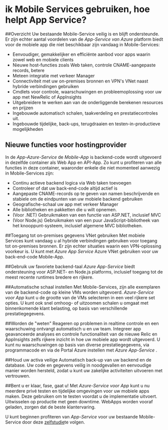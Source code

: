 <properties
    pageTitle="Ik Mobile Services gebruiken, hoe helpt App Service?"
    description="Lees welke voordelen App Service weer aan uw bestaande projecten in de Mobile-Services."
    services="app-service\mobile"
    documentationCenter="ios"
    authors="adrianhall"
    manager="dwrede"
    editor=""/>

<tags
    ms.service="app-service-mobile"
    ms.workload="mobile"
    ms.tgt_pltfrm="mobile-multiple"
    ms.devlang="na"
    ms.topic="get-started-article"
    ms.date="10/01/2016"
    ms.author="adrianha"/>

# <a name="getting-started"> </a>ik Mobile Services gebruiken, hoe helpt App Service?

##<a name="overview"></a>Overzicht
Uw bestaande Mobile-Service veilig is en blijft ondersteunde. Er zijn echter aantal voordelen van de *App-Service van Azure* platform biedt voor de mobiele app die niet beschikbaar zijn vandaag in Mobile-Services:

- Eenvoudiger, gemakkelijker en efficiënte aanbod voor apps waarin zowel web en mobiele clients
- Nieuwe host-functies zoals Web taken, controle CNAME-aangepaste records, betere
- Meteen integratie met verkeer Manager
- Connectiviteit met uw on-premises bronnen en VPN's VNet naast hybride verbindingen gebruiken
- Cmdlets voor controle, waarschuwingen en probleemoplossing voor uw app met NewRelic of AppInsights
- Uitgebreidere te werken aan van de onderliggende berekenen resources en prijzen
- Ingebouwde automatisch schalen, taakverdeling en prestatiecontroles uit.
- Ingebouwde tijdelijke, back-ups, terugdraaien en testen-in-productieve mogelijkheden

## <a name="new-hosting-features"></a>Nieuwe functies voor hostingprovider
In de *App-Azure-Service* de *Mobile-App* is backend-code wordt uitgevoerd in dezelfde container als Web App en API-App. Zo kunt u profiteren van alle functies in deze container, waaronder enkele die niet momenteel aanwezig in Mobile-Services zijn:

- Continu actieve backend logica via Web taken toevoegen
- Controleer of dat uw back-end-code altijd actief is
- Aangepaste CNAME-records op te geven van namen beschrijvende en stabiele om de eindpunten van uw mobiele backend gebruiken
- Geografische-schaal uw app met verkeer Manager
- Alle bibliotheken en pakketten die u wilt opnemen.
- (Voor .NET) Gebruikmaken van een functie van ASP.NET, inclusief MVC
- (Voor Node.js) Gebruikmaken van een puur JavaScript-bibliotheek van het knooppunt-systeem, inclusief algemene MVC bibliotheken.

##<a name="access-on-premises-data-using-vnet"></a>Toegang tot on-premises gegevens VNet gebruiken
Met mobiele Services kunt vandaag u al hybride verbindingen gebruiken voor toegang tot on-premises bronnen. Er zijn echter situaties waarin een VPN-oplossing voorkeur is. U kunt met *Azure App Service* Azure VNet gebruiken voor uw back-end-code Mobile-App.

##<a name="use-your-favorite-backend-language"></a>Gebruik uw favoriete backend-taal
*Azure App-Service* biedt ondersteuning voor ASP.NET- en Node.js platforms, inclusief toegang tot de meest recente runtimes bredere en rijkere.

##<a name="set-up-automatic-scale"></a>Automatische schaal instellen
Met Mobile-Services, zijn alle exemplaren van de backend-code op kleine VMs worden uitgevoerd. *Azure-Service voor App* kunt u de grootte van de VMs selecteren in een veel rijkere set opties. U kunt ook snel omhoog- of uitzoomen schalen u omgaat met binnenkomende klant belasting, op basis van verschillende prestatiegegevens.

##<a name="be-in-the-know"></a>Worden de "weten"
Reageren op problemen in realtime controle en een waarschuwing ontvangt automatisch u en uw team. Integreer app geavanceerde analyses en controle functionaliteit van de nieuwe Relic en AppInsights zelfs rijkere inzicht in hoe uw mobiele app wordt uitgevoerd. U kunt nu waarschuwingen op basis van diverse prestatiegegevens, via programmacode en via de Portal Azure instellen met *Azure App-Service* .

##<a name="keep-your-assets-safe"></a>Houd uw activa veilige
Automatisch back-up van uw backend en de database. Uw code en gegevens veilig in noodgevallen en eenvoudige manier worden hersteld, zodat u kunt uw zakelijke activiteiten uitvoeren met vertrouwen.

##<a name="ready-stage-go"></a>Bent u er klaar, fase, gaat u!
Met *Azure-Service voor App* kunt u nu meerdere privé testen en tijdelijke omgevingen voor uw mobiele apps maken. Deze gebruiken om te testen voordat u de implementatie uitvoert. Uitwisselen op productie met geen downtime. WebApps worden vooraf geladen, zorgen dat de beste klantervaring.

U kunt beginnen profiteren van *App-Service* voor uw bestaande Mobile-Service door deze [zelfstudie](app-service-mobile-migrating-from-mobile-services.md)te volgen.

